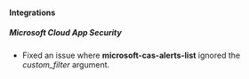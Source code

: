 
#### Integrations
##### Microsoft Cloud App Security
- Fixed an issue where **microsoft-cas-alerts-list** ignored the *custom_filter* argument.